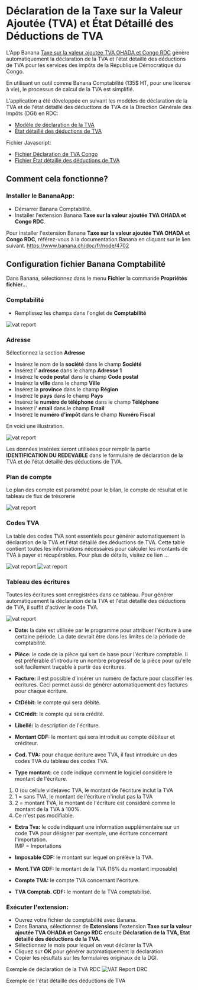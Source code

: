 # Déclaration de la Taxe sur la Valeur Ajoutée (TVA) et État Détaillé des Déductions de TVA

L'App Banana [Taxe sur la valeur ajoutée TVA OHADA et Congo RDC](https://www.banana.ch/apps/fr/node/9405) génère automatiquement la déclaration de la TVA et l'état détaillé des déductions de TVA pour les services des impôts de la République Démocratique du Congo.

En utilisant un outil comme Banana Comptabilité (135$ HT, pour une license à vie), le processus de calcul de la TVA est simplifié.

L'application a été développée en suivant les modèles de déclaration de la TVA et de l'état détaillé des déductions de TVA de la Direction Générale des Impôts (DGI) en RDC:
* [Modèle de déclaration de la TVA](tvareportrdc/references/DECLARATION%20TVA%20NOUVEAU%20MODELE.pdf)
* [État détaillé des déductions de TVA](etat_detaille_deduction_tva/references/Etat_detaillee_des_deductions_de_tva.pdf)

Fichier Javascript:
* [Fichier Déclaration de TVA Congo](tvareportrdc/ch.banana.africa.tvareportrdc.js)
* [Fichier État détaillé des déductions de TVA](etat_detaille_deduction_tva/ch.banana.africa.deductiontvardc.js)


## Comment cela fonctionne?

### Installer le BananaApp:
* Démarrer Banana Comptabilité.
* Installer l'extension Banana **Taxe sur la valeur ajoutée TVA OHADA et Congo RDC**. 

Pour installer l'extension Banana **Taxe sur la valeur ajoutée TVA OHADA et Congo RDC**, référez-vous à la documentation Banana en cliquant sur le lien suivant. https://www.banana.ch/doc/fr/node/4702

## Configuration fichier Banana Comptabilité
Dans Banana, sélectionnez dans le menu **Fichier** la commande **Propriétés fichier...**

### Comptabilité
* Remplissez les champs dans l'onglet de **Comptabilité**

![vat report](images/vat_doc0.jpg)

### Adresse
Sélectionnez la section **Adresse**
* Insérez le nom de la **société** dans le champ **Société**
* Insérez l' **adresse** dans le champ **Adresse 1**
* Insérez le **code postal** dans le champ **Code postal**  
* Insérez la **ville** dans le champ **Ville**
* Insérez la **province** dans le champ **Région**
* Insérez le **pays** dans le champ **Pays**
* Insérez le **numéro de téléphone** dans le champ **Téléphone**
* Insérez l' **email** dans le champ **Email**
* Insérez le **numéro d'impôt** dans le champ **Numéro Fiscal**

En voici une illustration.

![vat report](images/vat_doc1.jpg)

Les données insérées seront utilisées pour remplir la partie **IDENTIFICATION DU REDEVABLE** dans le formulaire de déclaration de la TVA et de l'état détaillé des déductions de TVA.

### Plan de compte

Le plan des compte est paramétré pour le bilan, le compte de résultat et le tableau de flux de trésorerie

![vat report](images/vat_doc6.jpg)

### Codes TVA

La table des codes TVA sont essentiels pour générer automatiquement la déclaration de la TVA et l'état détaillé des déductions de TVA. Cette table contient toutes les informations nécessaires pour calculer les montants de TVA à payer et récupérables. Pour plus de détails, visitez ce lien ...

![vat report](images/vat_doc8.jpg)
![vat report](images/vat_doc7.jpg)

### Tableau des écritures

Toutes les écritures sont enregistrées dans ce tableau. Pour générer automatiquement la déclaration de la TVA et l'état détaillé des déductions de TVA, il suffit d'activer le code TVA.

![vat report](images/vat_doc9.jpg)

- **Date:** la date est utilisée par le programme pour attribuer l'écriture à une certaine période. La date devrait être dans les limites de la période de comptabilité.

- **Pièce:** le code de la pièce qui sert de base pour l'écriture comptable. Il est préférable d'introduire un nombre progressif de la pièce pour qu'elle soit facilement traçable à partir des écritures.

- **Facture:** il est possible d'insérer un numéro de facture pour classifier les écritures. Ceci permet aussi de générer automatiquement des factures pour chaque écriture.

- **CtDébit:** le compte qui sera débité.

- **CtCrédit:** le compte qui sera crédité.

- **Libellé:** la description de l'écriture.

- **Montant CDF:** le montant qui sera introduit au compte débiteur et créditeur.

- **Cod. TVA:** pour chaque écriture avec TVA, il faut introduire un des codes TVA du tableau des codes TVA.

- **Type montant:** ce code indique comment le logiciel considère le montant de l'écriture.

1. 0 (ou cellule vide)avec TVA, le montant de l'écriture inclut la TVA
2. 1 = sans TVA, le montant de l'écriture n'inclut pas la TVA
3. 2 = montant TVA, le montant de l'écriture est considéré comme le montant de la TVA à 100%.
4. Ce n'est pas modifiable.

- **Extra Tva:** le code indiquant une information supplémentaire sur un code TVA pour désigner par exemple, une écriture concernant l'importation. <br>IMP = Importations

- **Imposable CDF:** le montant sur lequel on prélève la TVA.

- **Mont.TVA CDF:** le montant de la TVA (16% du montant imposable)

- **Compte TVA:** le compte TVA concernant l'écriture.

- **TVA Comptab. CDF:** le montant de la TVA comptabilisé.



### Exécuter l'extension:
* Ouvrez votre fichier de comptabilité avec Banana.
* Dans Banana, sélectionnez de **Extensions** l'extension **Taxe sur la valeur ajoutée TVA OHADA et Congo RDC** ensuite **Déclaration de la TVA, Etat détaillé des déductions de la TVA**.
* Sélectionnez le mois pour lequel on veut déclarer la TVA
* Cliquez sur **OK** pour générer automatiquement la déclaration 
* Copier les résultats sur les formulaires originaux de la DGI.

Exemple de déclaration de la TVA RDC
![VAT Report DRC](images/vat_doc10.jpg)

Exemple de l'état détaillé des déductions de TVA



